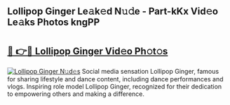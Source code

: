 ## Lollipop Ginger Le𝚊k𝚎d N𝚞𝚍e - Part-kKx Vid𝚎o Le𝚊ks Photos kngPP

# <h2><a href="http://fbb97r4.evod.top/?m=Lollipop+Ginger">🔗 👉🔴 Lollipop Ginger Vid𝚎o Ph𝚘t𝚘s</a></h2>

[![Lollipop Ginger N𝚞d𝚎s](https://i.imgur.com/8V9OHl7.gif)](http://fbb97r4.evod.top/?m=Lollipop+Ginger)
Social media sensation Lollipop Ginger, famous for sharing lifestyle and dance content, including dance performances and vlogs. Inspiring role model Lollipop Ginger, recognized for their dedication to empowering others and making a difference. 
